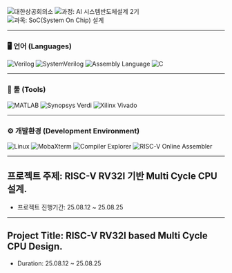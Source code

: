 ![대한상공회의소](https://img.shields.io/badge/대한상공회의소_서울기술교육센터-003366?style=flat&logo=git&logoColor=1E90FF)
![과정: AI 시스템반도체설계 2기](https://img.shields.io/badge/과정-AI%20시스템반도체설계%202기-FFD700?style=flat&logo=github&logoColor=FFD700)
![과목: SoC(System On Chip) 설계](https://img.shields.io/badge/과목-SoC(System%20On%20Chip)%20설계-4CAF50?style=flat&logo=databricks&logoColor=white)

---

### 🖥️ 언어 (Languages)
![Verilog](https://img.shields.io/badge/Verilog-HDL-blue?style=flat&logo=verilog&logoColor=white)
![SystemVerilog](https://img.shields.io/badge/SystemVerilog-HDL-008B8B?style=flat&logo=verilog&logoColor=white)
![Assembly Language](https://img.shields.io/badge/Assembly-Language-444444?style=flat&logo=gnubash&logoColor=white)
![C](https://img.shields.io/badge/C-Programming%20Language-00599C?style=flat&logo=c&logoColor=white)

---

### 🔧 툴 (Tools)
![MATLAB](https://img.shields.io/badge/MATLAB-MathWorks-orange?style=flat&logo=MathWorks&logoColor=white)
![Synopsys Verdi](https://img.shields.io/badge/Synopsys-Verdi-663399?style=flat&logoColor=white)
![Xilinx Vivado](https://img.shields.io/badge/Xilinx-Vivado-FF8C00?style=flat&logo=xilinx&logoColor=white)

---

### ⚙️ 개발환경 (Development Environment)
![Linux](https://img.shields.io/badge/Linux-Ubuntu%20%7C%20Kernel-FCC624?style=flat&logo=linux&logoColor=black)
![MobaXterm](https://img.shields.io/badge/개발환경(툴):%20MobaXterm-2E8B57?style=flat&logo=windows-terminal&logoColor=white)
![Compiler Explorer](https://img.shields.io/badge/개발환경(툴):%20Compiler%20Explorer-4682B4?style=flat&logo=github&logoColor=white)
![RISC-V Online Assembler](https://img.shields.io/badge/개발환경(툴):%20RISC--V%20Online%20Assembler-FF4500?style=flat&logo=riscv&logoColor=white)

---

## 프로젝트 주제: RISC-V RV32I 기반 Multi Cycle CPU 설계.
* 프로젝트 진행기간: 25.08.12 ~ 25.08.25
---------------------------------------------------
## Project Title: RISC-V RV32I based Multi Cycle CPU Design.
* Duration: 25.08.12 ~ 25.08.25
